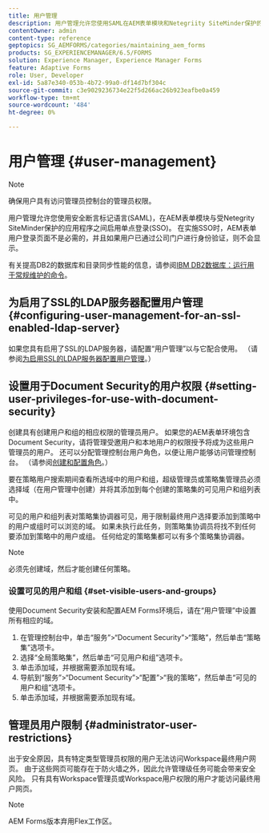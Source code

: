 ```yaml
---
title: 用户管理
description: 用户管理允许您使用SAML在AEM表单模块和Netegriity SiteMinder保护的应用程序之间启用SSO。 本文档提供了有关用户管理的更多信息。
contentOwner: admin
content-type: reference
geptopics: SG_AEMFORMS/categories/maintaining_aem_forms
products: SG_EXPERIENCEMANAGER/6.5/FORMS
solution: Experience Manager, Experience Manager Forms
feature: Adaptive Forms
role: User, Developer
exl-id: 5a87e340-053b-4b72-99a0-df14d7bf304c
source-git-commit: c3e9029236734e22f5d266ac26b923eafbe0a459
workflow-type: tm+mt
source-wordcount: '484'
ht-degree: 0%

---
```


# 用户管理 {#user-management}

>[!NOTE]
> 
> 确保用户具有访问管理员控制台的管理员权限。

用户管理允许您使用安全断言标记语言(SAML)，在AEM表单模块与受Netegrity SiteMinder保护的应用程序之间启用单点登录(SSO)。 在实施SSO时，AEM表单用户登录页面不是必需的，并且如果用户已通过公司门户进行身份验证，则不会显示。

有关提高DB2的数据库和目录同步性能的信息，请参阅[IBM DB2数据库：运行用于常规维护的命令](/help/forms/using/admin-help/ibm-db2-database-running-commands.md#ibm-db2-database-running-commands-for-regular-maintenance)。

## 为启用了SSL的LDAP服务器配置用户管理 {#configuring-user-management-for-an-ssl-enabled-ldap-server}

如果您具有启用了SSL的LDAP服务器，请配置“用户管理”以与它配合使用。 （请参阅[为启用SSL的LDAP服务器配置用户管理](/help/forms/using/admin-help/configure-user-management-ssl-enabled.md#configure-user-management-for-an-ssl-enabled-ldap-server)。）

## 设置用于Document Security的用户权限 {#setting-user-privileges-for-use-with-document-security}

创建具有创建用户和组的相应权限的管理员用户。 如果您的AEM表单环境包含Document Security，请将管理受邀用户和本地用户的权限授予将成为这些用户管理员的用户。 还可以分配管理控制台用户角色，以便让用户能够访问管理控制台。 （请参阅[创建和配置角色](/help/forms/using/admin-help/creating-configuring-roles.md#creating-and-configuring-roles)。）

要在策略用户搜索期间查看所选域中的用户和组，超级管理员或策略集管理员必须选择域（在用户管理中创建）并将其添加到每个创建的策略集的可见用户和组列表中。

可见的用户和组列表对策略集协调器可见，用于限制最终用户选择要添加到策略中的用户或组时可以浏览的域。 如果未执行此任务，则策略集协调员将找不到任何要添加到策略中的用户或组。 任何给定的策略集都可以有多个策略集协调器。

>[!NOTE]
>
>必须先创建域，然后才能创建任何策略。

### 设置可见的用户和组 {#set-visible-users-and-groups}

使用Document Security安装和配置AEM Forms环境后，请在“用户管理”中设置所有相应的域。

1. 在管理控制台中，单击“服务”>“Document Security”>“策略”，然后单击“策略集”选项卡。
1. 选择“全局策略集”，然后单击“可见用户和组”选项卡。
1. 单击添加域，并根据需要添加现有域。
1. 导航到“服务”>“Document Security”>“配置”>“我的策略”，然后单击“可见的用户和组”选项卡。
1. 单击添加域，并根据需要添加现有域。

## 管理员用户限制 {#administrator-user-restrictions}

出于安全原因，具有特定类型管理员权限的用户无法访问Workspace最终用户网页。 由于这些网页可能存在于防火墙之外，因此允许管理级任务可能会带来安全风险。 只有具有Workspace管理员或Workspace用户权限的用户才能访问最终用户网页。

>[!NOTE]
>
>AEM Forms版本弃用Flex工作区。
